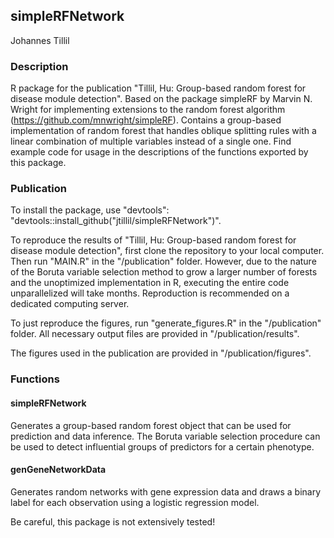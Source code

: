 ## simpleRFNetwork
Johannes Tillil

### Description
R package for the publication "Tillil, Hu: Group-based random forest for disease module detection". Based on the package simpleRF by Marvin N. Wright for implementing extensions to the random forest algorithm (https://github.com/mnwright/simpleRF). Contains a group-based implementation of random forest that handles oblique splitting rules with a linear combination of multiple variables instead of a single one. Find example code for usage in the descriptions of the functions exported by this package.

### Publication
To install the package, use "devtools": "devtools::install_github("jtillil/simpleRFNetwork")".

To reproduce the results of "Tillil, Hu: Group-based random forest for disease module detection", first clone the repository to your local computer. Then run "MAIN.R" in the "/publication" folder. However, due to the nature of the Boruta variable selection method to grow a larger number of forests and the unoptimized implementation in R, executing the entire code unparallelized will take months. Reproduction is recommended on a dedicated computing server.

To just reproduce the figures, run "generate_figures.R" in the "/publication" folder. All necessary output files are provided in "/publication/results".

The figures used in the publication are provided in "/publication/figures".

### Functions
#### simpleRFNetwork
Generates a group-based random forest object that can be used for prediction and data inference. The Boruta variable selection procedure can be used to detect influential groups of predictors for a certain phenotype.

#### genGeneNetworkData
Generates random networks with gene expression data and draws a binary label for each observation using a logistic regression model.

Be careful, this package is not extensively tested!
